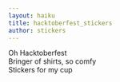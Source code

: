 ```yaml
---
layout: haiku
title: hacktoberfest_stickers
author: stickers
---
```


Oh Hacktoberfest  
Bringer of shirts, so comfy  
Stickers for my cup  
